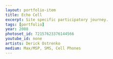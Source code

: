 ```yaml
---
layout: portfolio-item
title: Echo Cell
excerpt: Site specific participatory journey.
tags: [portfolio]
year: 2008
photoset_id: 72157623376144566
youtube_id: none
artists: Derick Ostrenko
medium: Max/MSP, SMS, Cell Phones
---
```


